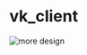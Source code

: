 # vk_client

![more design](https://cloud.githubusercontent.com/assets/5869863/9331709/8eed4728-45c9-11e5-8d8c-ec138e380a2f.png)


